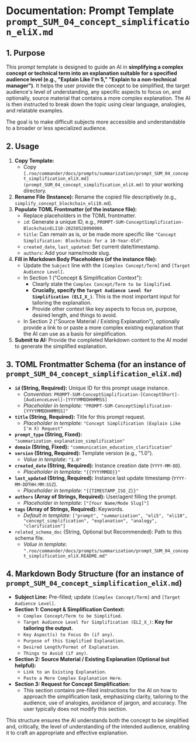 # Documentation: Prompt Template `prompt_SUM_04_concept_simplification_eliX.md`

## 1. Purpose

This prompt template is designed to guide an AI in **simplifying a complex concept or technical term into an explanation suitable for a specified audience level (e.g., "Explain Like I'm 5," "Explain to a non-technical manager")**. It helps the user provide the concept to be simplified, the target audience's level of understanding, any specific aspects to focus on, and optionally, source material that contains a more complex explanation. The AI is then instructed to break down the topic using clear language, analogies, and relatable examples.

The goal is to make difficult subjects more accessible and understandable to a broader or less specialized audience.

## 2. Usage

1.  **Copy Template:**
    *   Copy `[.roo/commander/docs/prompts/summarization/prompt_SUM_04_concept_simplification_eliX.md](prompt_SUM_04_concept_simplification_eliX.md)` to your working directory.
2.  **Rename File (Instance):** Rename the copied file descriptively (e.g., `simplify_concept_blockchain_eli10.md`).
3.  **Populate TOML Frontmatter (of the instance file):**
    *   Replace placeholders in the TOML frontmatter.
    *   `id`: Generate a unique ID, e.g., `PROMPT-SUM-ConceptSimplification-BlockchainELI10-20250528090000`.
    *   `title`: Can remain as is, or be made more specific like `"Concept Simplification: Blockchain for a 10-Year-Old"`.
    *   `created_date`, `last_updated`: Set current date/timestamp.
    *   `authors`: Add your name/mode slug.
4.  **Fill in Markdown Body Placeholders (of the instance file):**
    *   Update the `Subject` line with the `[Complex Concept/Term]` and `[Target Audience Level]`.
    *   In Section 1 ("Concept & Simplification Context"):
        *   Clearly state the `Complex Concept/Term to be Simplified`.
        *   **Crucially, specify the `Target Audience Level for Simplification (ELI_X_)`**. This is the most important input for tailoring the explanation.
        *   Provide other context like key aspects to focus on, purpose, desired length, and things to avoid.
    *   In Section 2 ("Source Material / Existing Explanation"), optionally provide a link to or paste a more complex existing explanation that the AI can use as a basis for simplification.
5.  **Submit to AI:** Provide the completed Markdown content to the AI model to generate the simplified explanation.

## 3. TOML Frontmatter Schema (for an instance of `prompt_SUM_04_concept_simplification_eliX.md`)

*   **`id` (String, Required):** Unique ID for this prompt usage instance.
    *   *Convention:* `PROMPT-SUM-ConceptSimplification-[ConceptShort]-[AudienceLevel]-[YYYYMMDDHHMMSS]`
    *   *Placeholder in template:* `"PROMPT-SUM-ConceptSimplification-[YYYYMMDDHHMMSS]"`
*   **`title` (String, Required):** Title for this prompt request.
    *   *Placeholder in template:* `"Concept Simplification (Explain Like I'm X) Request"`
*   **`prompt_type` (String, Fixed):** `"summarization_explanation_simplification"`
*   **`domain` (String, Fixed):** `"communication_education_clarification"`
*   **`version` (String, Required):** Template version (e.g., "1.0").
    *   *Value in template:* `"1.0"`
*   **`created_date` (String, Required):** Instance creation date (`YYYY-MM-DD`).
    *   *Placeholder in template:* `"{{YYYYMMDD}}"`
*   **`last_updated` (String, Required):** Instance last update timestamp (`YYYY-MM-DDTHH:MM:SSZ`).
    *   *Placeholder in template:* `"{{TIMESTAMP_ISO_Z}}"`
*   **`authors` (Array of Strings, Required):** User/agent filling the prompt.
    *   *Placeholder in template:* `["[Your Name/Mode Slug]"]`
*   **`tags` (Array of Strings, Required):** Keywords.
    *   *Default in template:* `["prompt", "summarization", "eli5", "eli10", "concept_simplification", "explanation", "analogy", "clarification"]`
*   `related_schema_doc` (String, Optional but Recommended): Path to this schema file.
    *   *Value in template:* `".roo/commander/docs/prompts/summarization/prompt_SUM_04_concept_simplification_eliX.README.md"`

## 4. Markdown Body Structure (for an instance of `prompt_SUM_04_concept_simplification_eliX.md`)

*   **Subject Line:** Pre-filled; update `[Complex Concept/Term]` and `[Target Audience Level]`.
*   **Section 1: Concept & Simplification Context:**
    *   `Complex Concept/Term to be Simplified`.
    *   `Target Audience Level for Simplification (ELI_X_)`: **Key for tailoring the output.**
    *   `Key Aspect(s) to Focus On (if any)`.
    *   `Purpose of this Simplified Explanation`.
    *   `Desired Length/Format of Explanation`.
    *   `Things to Avoid (if any)`.
*   **Section 2: Source Material / Existing Explanation (Optional but helpful):**
    *   `Link to an Existing Explanation`.
    *   `Paste a More Complex Explanation Here`.
*   **Section 3: Request for Concept Simplification:**
    *   This section contains pre-filled instructions for the AI on how to approach the simplification task, emphasizing clarity, tailoring to the audience, use of analogies, avoidance of jargon, and accuracy. The user typically does not modify this section.

This structure ensures the AI understands both the concept to be simplified and, critically, the level of understanding of the intended audience, enabling it to craft an appropriate and effective explanation.